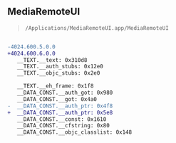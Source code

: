 ## MediaRemoteUI

> `/Applications/MediaRemoteUI.app/MediaRemoteUI`

```diff

-4024.600.5.0.0
+4024.600.6.0.0
   __TEXT.__text: 0x310d8
   __TEXT.__auth_stubs: 0x12e0
   __TEXT.__objc_stubs: 0x2e0

   __TEXT.__eh_frame: 0x1f8
   __DATA_CONST.__auth_got: 0x980
   __DATA_CONST.__got: 0x4a0
-  __DATA_CONST.__auth_ptr: 0x4f8
+  __DATA_CONST.__auth_ptr: 0x5e8
   __DATA_CONST.__const: 0x1610
   __DATA_CONST.__cfstring: 0x80
   __DATA_CONST.__objc_classlist: 0x148

```
